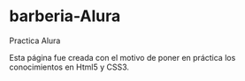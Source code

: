 # barberia-Alura
Practica Alura

Esta página fue creada con el motivo de poner en práctica los conocimientos en Html5 y CSS3.
